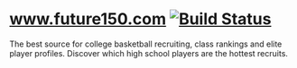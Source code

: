 # www.future150.com [![Build Status](https://travis-ci.org/Future150/www.future150.com.svg?branch=master)](https://travis-ci.org/Future150/www.future150.com)

The best source for college basketball recruiting, class rankings and elite player profiles. Discover which high school players are the hottest recruits.
